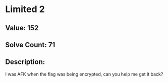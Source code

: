 # Limited 2
## Value: 152
## Solve Count: 71
## Description:
I was AFK when the flag was being encrypted, can you help me get it back?